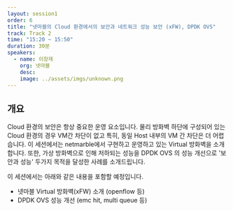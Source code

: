 ```yaml
---
layout: session1
order: 6
title: "넷마블의 Cloud 환경에서의 보안과 네트워크 성능 보안 (xFW), DPDK OVS"
track: Track 2
time: "15:20 ~ 15:50"
duration: 30분
speakers:
  - name: 이창재
    org: 넷마블
    desc: 
    image: ../assets/imgs/unknown.png
---
```


## 개요

Cloud 환경의 보안은 항상 중요한 운영 요소입니다. 물리 방화벽 하단에 구성되어 있는 Cloud 환경의 경우 VM간 차단이 없고 특히, 동일 Host 내부의 VM 간 차단은 더 어렵습니다. 이 세션에서는 netmarble에서 구현하고 운영하고 있는 Virtual 방화벽을 소개합니다. 또한, 가상 방화벽으로 인해 저하되는 성능을 DPDK OVS 의 성능 개선으로 '보안과 성능' 두가지 목적을 달성한 사례를 소개드립니다.

이 세션에서는 아래와 같은 내용을 포함할 예정입니다.
* 넷마블 Virtual 방화벽(xFW) 소개 (openflow 등)
* DPDK OVS 성능 개선 (emc hit, multi queue 등)
